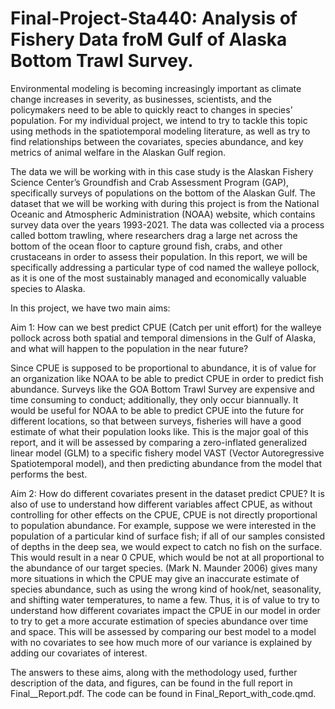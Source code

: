 # Final-Project-Sta440: Analysis of Fishery Data froM Gulf of Alaska Bottom Trawl Survey.

Environmental modeling is becoming increasingly important as climate change increases in
severity, as businesses, scientists, and the policymakers need to be able to quickly react to
changes in species’ population. For my individual project, we intend to try to tackle this topic
using methods in the spatiotemporal modeling literature, as well as try to find relationships
between the covariates, species abundance, and key metrics of animal welfare in the Alaskan
Gulf region.

The data we will be working with in this case study is the Alaskan Fishery Science Center’s
Groundfish and Crab Assessment Program (GAP), specifically surveys of populations on the
bottom of the Alaskan Gulf. The dataset that we will be working with during this project is
from the National Oceanic and Atmospheric Administration (NOAA) website, which contains
survey data over the years 1993-2021. The data was collected via a process called bottom
trawling, where researchers drag a large net across the bottom of the ocean floor to capture
ground fish, crabs, and other crustaceans in order to assess their population. In this report,
we will be specifically addressing a particular type of cod named the walleye pollock, as it is
one of the most sustainably managed and economically valuable species to Alaska.

In this project, we have two main aims:

Aim 1: How can we best predict CPUE (Catch per unit effort) for the walleye pollock across both
spatial and temporal dimensions in the Gulf of Alaska, and what will happen to
the population in the near future?

Since CPUE is supposed to be proportional to abundance, it is of value for an organization
like NOAA to be able to predict CPUE in order to predict fish abundance. Surveys like the
GOA Bottom Trawl Survey are expensive and time consuming to conduct; additionally, they
only occur biannually. It would be useful for NOAA to be able to predict CPUE into the
future for different locations, so that between surveys, fisheries will have a good estimate of
what their population looks like. This is the major goal of this report, and it will be assessed
by comparing a zero-inflated generalized linear model (GLM) to a specific fishery model VAST
(Vector Autoregressive Spatiotemporal model), and then predicting abundance from the model
that performs the best.

Aim 2: How do different covariates present in the dataset predict CPUE?
It is also of use to understand how different variables affect CPUE, as without controlling for
other effects on the CPUE, CPUE is not directly proportional to population abundance. For
example, suppose we were interested in the population of a particular kind of surface fish; if
all of our samples consisted of depths in the deep sea, we would expect to catch no fish on
the surface. This would result in a near 0 CPUE, which would be not at all proportional to
the abundance of our target species. (Mark N. Maunder 2006) gives many more situations
in which the CPUE may give an inaccurate estimate of species abundance, such as using the
wrong kind of hook/net, seasonality, and shifting water temperatures, to name a few.
Thus, it is of value to try to understand how different covariates impact the CPUE in our
model in order to try to get a more accurate estimation of species abundance over time and
space. This will be assessed by comparing our best model to a model with no covariates to
see how much more of our variance is explained by adding our covariates of interest.

The answers to these aims, along with the methodology used, further description of the data, 
and figures, can be found in the full report in Final__Report.pdf. The code can be found in
Final_Report_with_code.qmd.

